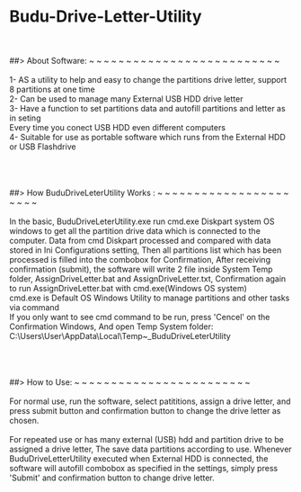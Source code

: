 # Budu-Drive-Letter-Utility
<br><br>
##> About Software: ~ ~ ~ ~ ~ ~ ~ ~ ~ ~ ~ ~ ~ ~ ~ ~ ~ ~ ~ ~ ~ ~ ~ ~ ~ ~
<br><br>
1- AS a utility to help and easy to change the partitions drive letter,
   support 8 partitions at one time<br>
2- Can be used to manage many External USB HDD drive letter<br>
3- Have a function to set partitions data and autofill partitions and letter as in seting<br>
   Every time you conect USB HDD even different computers<br>
4- Suitable for use as portable software which runs from the External HDD or USB Flashdrive<br>
<br><br><br>

##> How BuduDriveLeterUtility Works : ~ ~ ~ ~ ~ ~ ~ ~ ~ ~ ~ ~ ~ ~ ~ ~ ~ ~ ~ ~ ~ ~
<br><br>
  In the basic, BuduDriveLeterUtility.exe run cmd.exe Diskpart system OS windows to get all the partition drive
  data which is connected to the computer. Data from cmd Diskpart processed and compared with data
  stored in Ini Configurations setting, Then all partitions list which has been processed is filled
  into the combobox for Confirmation, After receiving confirmation (submit), the software will write
  2 file inside System Temp folder, AssignDriveLetter.bat and AssignDriveLetter.txt, Confirmation again
  to run AssignDriveLetter.bat with cmd.exe(Windows OS system)
<br>
  cmd.exe is Default OS Windows Utility to manage partitions and other tasks via command
<br>
  If you only want to see cmd command to be run, press 'Cencel' on the Confirmation Windows,
  And open Temp System folder: C:\Users\User\AppData\Local\Temp\~_BuduDriveLeterUtility\
<br><br><br>

##> How to Use: ~ ~ ~ ~ ~ ~ ~ ~ ~ ~ ~ ~ ~ ~ ~ ~ ~ ~ ~ ~ ~ ~ ~ ~
<br><br>
For normal use, run the software, select patititions, assign a drive letter, and press submit button and confirmation button to change the drive letter as chosen.<br><br>
For repeated use or has many external (USB) hdd and partition drive to be assigned a drive letter, The save data partitions according to use. Whenever BuduDriveLetterUtility executed when External HDD is connected, the software will autofill combobox as specified in the settings, simply press 'Submit' and confirmation button to change drive letter.
